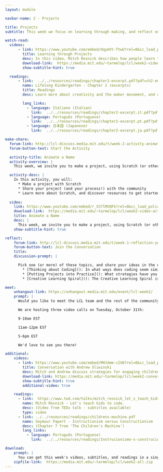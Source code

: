 ```yaml
---
layout: module

navbar-name: 2 - Projects

title: Projects
subtitle: This week we focus on learning through making, and reflect on the creative process through the Creative Learning Spiral. We also introduce coding as a new form of fluency and self-expression, and we start making projects with Scratch.

watch-read:
  videos:
      - link: https://www.youtube.com/embed/UqymVt-TtwU?rel=0&cc_load_policy=1
        title: Learning through Projects
        desc: In this video, Mitch Resnick describes how people learn through making projects, and introduces the Creative Learning Spiral as a framework to reflect about the creative process.
        download-link:  https://media.mit.edu/~tarmelop/lcl/week2-video-projects.zip
        show-subtitle-hint: true

  readings:
      - link:  ../../resources/readings/chapter2-excerpt.pdf?pdf=ch2-en
        name: Lifelong Kindergarten - Chapter 2 (excerpts)
        title: Readings
        desc: Learn more about creativity and the maker movement, and coding as a form of fluency and expression.

        lang_links:
          - language: Italiano (Italian)
            link:  ../../resources/readings/chapter2-excerpt.it.pdf?pdf=ch2-it
          - language: Português (Portuguese)
            link:  ../../resources/readings/chapter2-excerpt.pt.pdf?pdf=ch2-pt
          - language: 日本語 (Japanese)
            link:  ../../resources/readings/chapter2-excerpt.ja.pdf?pdf=ch2-ja

make-share:
  forum-link: http://lcl-discuss.media.mit.edu/t/week-2-activity-animate-a-name/192
  forum-button-text: Start the Activity

  activity-title: Animate a Name
  activity-overview: |
    This week, we invite you to make a project, using Scratch (or other materials) to create an animation of your name. In this video, Yumiko and Dhwani show you examples and explain a little bit more.

  activity-desc: |
    In this activity, you will:
      * Make a project with Scratch
      * Share your project (and your process!) with the community
      * Learn more about Scratch, and discover resources to get started
    
  video:
    link: https://www.youtube.com/embed/r_X37lMVQFk?rel=0&cc_load_policy=1
    download-link:  https://media.mit.edu/~tarmelop/lcl/week2-video-activity.zip
    title: Animate a Name
    desc: |
      This week, we invite you to make a project, using Scratch (or other materials) to create an animation of your name. In this video, Yumiko and Dhwani show you examples and explain a little bit more.
    show-subtitle-hint: true

reflect:
    forum-link: http://lcl-discuss.media.mit.edu/t/week-1-reflection-your-favorite-p/56
    forum-button-text: Join the Conversation
    title:
    discussion-prompt: |

      Pick one (or more) of these topics, and share your ideas in the discussion forum:
        * [Thinking about Coding](): In what ways does coding seem similar to other forms of making? In what ways does it seem different? How have your experiences with Scratch changed the way you think about coding?
        * [Putting Projects into Practice](): What strategies have you used in working on projects -- and helping others work on projects? What are the biggest challenges? What are the opportunities? What questions do you have?
        * [Creative Learning Spiral](): The Creative Learning Spiral is a model to help us think about the creative process. How would you describe or draw your own creative learning process?

meet:
    unhangout-link: https://unhangout.media.mit.edu/event/lcl-week2/
    prompt: |
      Would you like to meet the LCL team and the rest of the community?

      We are hosting three video calls on Tuesday, October 31th:

      9-10am EST

      11am-12pm EST

      5-6pm EST

      We'd love to see you there!

additional:
    videos:
      - link: https://www.youtube.com/embed/MHJdmm-cIU0?rel=0&cc_load_policy=1
        title: Conversation with Andrew Sliwinski
        desc: Mitch and Andrew discuss strategies for engaging children in creative learning through projects — and compare experiences with physical and digital materials
        download-link: https://media.mit.edu/~tarmelop/lcl/week2-conversation-andrew.zip
        show-subtitle-hint: true
        additional-video: true

    readings:
      - link:  https://www.ted.com/talks/mitch_resnick_let_s_teach_kids_to_code
        name: Mitch Resnick - Let's teach kids to code.
        desc: (Video from TEDx talk - subtitles available)
        type: video
      - link: ../../resources/readings/childrens-machine.pdf
        name: Seymour Papert - Instructionism versus Constructionism
        desc: (Chapter 7 from 'The Children's Machine')
        lang_links:
          - language: Português (Portuguese)
            link:  ../../resources/readings/Instrucionismo-x-construcionismo.pdf

download:
    prompt: |
      You can get this week's videos, subtitles, and readings in a single zip file for offline use.
    zipfile-link:  https://media.mit.edu/~tarmelop/lcl/week2-all.zip
---
```

